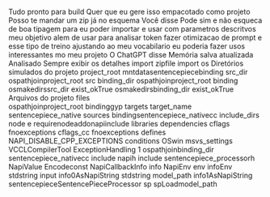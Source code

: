 Tudo pronto para build
Quer que eu gere isso empacotado como projeto Posso te mandar um zip já no esquema
Você disse
Pode sim e não esqueca de boa tipagem para eu poder importar e usar com parametros descritvos
meu objetivo alem de usar para analisar token fazer otimizacao de prompt e esse tipo de treino ajustando ao meu vocabilario eu poderia fazer usos interessantes mo meu projeto
O ChatGPT disse
Memória salva atualizada
Analisado
Sempre exibir os detalhes
import zipfile
import os
 Diretórios simulados do projeto
project_root  mntdatasentencepiecebinding
src_dir  ospathjoinproject_root src
binding_dir  ospathjoinproject_root binding
osmakedirssrc_dir exist_okTrue
osmakedirsbinding_dir exist_okTrue
 Arquivos do projeto
files  
ospathjoinproject_root bindinggyp 
targets 
target_name sentencepiece_native
sources  bindingsentencepiece_nativecc 
include_dirs 
node e requirenodeaddonapiinclude
libraries 
dependencies 
cflags  fnoexceptions 
cflags_cc  fnoexceptions 
defines  NAPI_DISABLE_CPP_EXCEPTIONS 
conditions 
OSwin 
msvs_settings 
VCCLCompilerTool  ExceptionHandling 1 
ospathjoinbinding_dir sentencepiece_nativecc 
include napih
include sentencepiece_processorh
NapiValue Encodeconst NapiCallbackInfo info 
NapiEnv env  infoEnv
stdstring input  info0AsNapiString
stdstring model_path  info1AsNapiString
sentencepieceSentencePieceProcessor sp
spLoadmodel_path